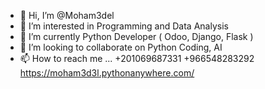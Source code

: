 - 👋 Hi, I’m @Moham3del
- 👀 I’m interested in Programming and Data Analysis
- 🌱 I’m currently Python Developer ( Odoo, Django, Flask )
- 💞️ I’m looking to collaborate on Python Coding, AI
- 📫 How to reach me ...
+201069687331
+966548283292
https://moham3d3l.pythonanywhere.com/

<!---
Moham3del/Moham3del is a ✨ special ✨ repository because its `README.md` (this file) appears on your GitHub profile.
You can click the Preview link to take a look at your changes.
--->
